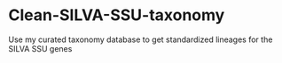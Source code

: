 # Clean-SILVA-SSU-taxonomy
Use my curated taxonomy database to get standardized lineages for the SILVA SSU genes

